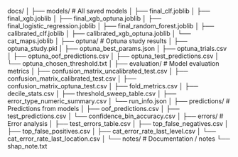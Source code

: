 docs/
│
├── models/                       # All saved models
│   ├── final_clf.joblib
│   ├── final_xgb.joblib
│   ├── final_xgb_optuna.joblib
│   ├── final_logistic_regression.joblib
│   ├── final_random_forest.joblib
│   ├── calibrated_clf.joblib
│   ├── calibrated_xgb_optuna.joblib
│   └── cat_maps.joblib
│
├── optuna/                       # Optuna study results
│   ├── optuna_study.pkl
│   ├── optuna_best_params.json
│   ├── optuna_trials.csv
│   ├── optuna_oof_predictions.csv
│   ├── optuna_test_predictions.csv
│   └── optuna_chosen_threshold.txt
│
├── evaluation/                   # Model evaluation metrics
│   ├── confusion_matrix_uncalibrated_test.csv
│   ├── confusion_matrix_calibrated_test.csv
│   ├── confusion_matrix_optuna_test.csv
│   ├── fold_metrics.csv
│   ├── decile_stats.csv
│   ├── threshold_sweep_table.csv
│   ├── error_type_numeric_summary.csv
│   └── run_info.json
│
├── predictions/                  # Predictions from models
│   ├── oof_predictions.csv
│   ├── test_predictions.csv
│   └── confidence_bin_accuracy.csv
│
├── errors/                       # Error analysis
│   ├── test_errors_table.csv
│   ├── top_false_negatives.csv
│   ├── top_false_positives.csv
│   ├── cat_error_rate_last_level.csv
│   └── cat_error_rate_last_location.csv
│
└── notes/                        # Documentation / notes
    └── shap_note.txt
